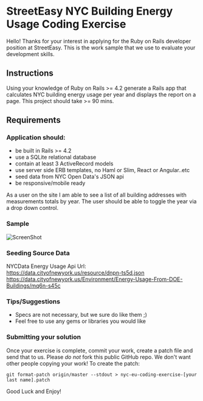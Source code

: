 # StreetEasy NYC Building Energy Usage Coding Exercise

Hello! Thanks for your interest in applying for the Ruby on Rails developer position at StreetEasy. This is the work sample that we use to evaluate your development skills. 

## Instructions
Using your knowledge of Ruby on Rails >= 4.2 generate a Rails app that calculates NYC building energy usage per year and displays the report on a page. This project should take >= 90 mins.

## Requirements

### Application should:

* be built in Rails >= 4.2
* use a SQLite relational database
* contain at least 3 ActiveRecord models
* use server side ERB templates, no Haml or Slim, React or Angular..etc 
* seed data from NYC Open Data's JSON api
* be responsive/mobile ready

As a user on the site I am able to see a list of all building addresses with measurements totals by year. The user should be able to toggle the year via a drop down control. 

### Sample
![ScreenShot](https://raw.github.com/StreetEasy/nyc-eu-codning-exercise/master/energyusage_report.png)

### Seeding Source Data
NYCData Energy Usage Api Url: https://data.cityofnewyork.us/resource/dnpn-ts5d.json
https://data.cityofnewyork.us/Environment/Energy-Usage-From-DOE-Buildings/mq6n-s45c

### Tips/Suggestions

* Specs are not necessary, but we sure do like them ;)
* Feel free to use any gems or libraries you would like

### Submitting your solution
Once your exercise is complete, commit your work, create a patch file and send that to us. Please _do not_ fork this public GitHub repo. We don't want other people copying your work! To create the patch:

``` git format-patch origin/master --stdout > nyc-eu-coding-exercise-[your last name].patch ```

Good Luck and Enjoy!


